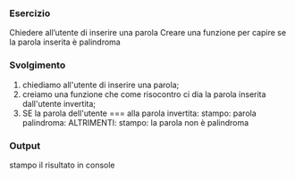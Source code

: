 ### Esercizio
Chiedere all’utente di inserire una parola
Creare una funzione per capire se la parola inserita è palindroma 

### Svolgimento
1. chiediamo all'utente di inserire una parola;
2. creiamo una funzione che come risocontro ci dia la parola inserita dall'utente invertita;
3. SE la parola dell'utente === alla parola invertita: stampo: parola palindroma:
  ALTRIMENTI: stampo: la parola non è palindroma

### Output
stampo il risultato in console